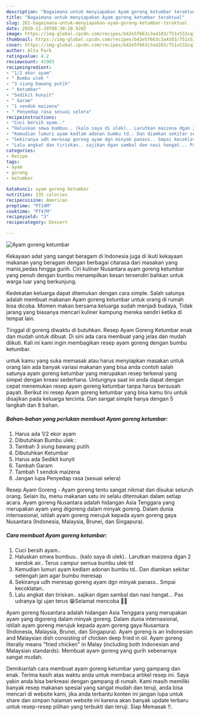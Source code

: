 ```yaml
---
description: "Bagaimana untuk menyiapakan Ayam goreng ketumbar teraktual"
title: "Bagaimana untuk menyiapakan Ayam goreng ketumbar teraktual"
slug: 261-bagaimana-untuk-menyiapakan-ayam-goreng-ketumbar-teraktual
date: 2020-11-20T08:30:28.920Z
image: https://img-global.cpcdn.com/recipes/b42e5f663c3a4103/751x532cq70/ayam-goreng-ketumbar-foto-resep-utama.jpg
thumbnail: https://img-global.cpcdn.com/recipes/b42e5f663c3a4103/751x532cq70/ayam-goreng-ketumbar-foto-resep-utama.jpg
cover: https://img-global.cpcdn.com/recipes/b42e5f663c3a4103/751x532cq70/ayam-goreng-ketumbar-foto-resep-utama.jpg
author: Alta Park
ratingvalue: 4.2
reviewcount: 41903
recipeingredient:
- "1/2 ekor ayam"
- " Bumbu ulek "
- "3 siung bawang putih"
- " Ketumbar"
- "Sedikit kunyit"
- " Garam"
- "1 sendok maizena"
- " Penyedap rasa sesuai selera"
recipeinstructions:
- "Cuci bersih ayam.."
- "Haluskan smwa bumbuu.. (kalo saya di ulek).. Larutkan maizena dgan 2 sendok air.. Terus campur semua bumbu ulek td"
- "Kemudian lumuri ayam kedlam adonan bumbu td.. Dan diamkan sekitar setengah jam agar bumbu meresap"
- "Sekiranya udh meresap goreng ayam dgn minyak panass.. Smpai kecoklatan.."
- "Lalu angkat dan tiriskan.. sajikan dgan sambal dan nasi hangat... Pas udranya lgi ujan terus 😁Selamat mencoba 🤗😗"
categories:
- Recipe
tags:
- ayam
- goreng
- ketumbar

katakunci: ayam goreng ketumbar 
nutrition: 235 calories
recipecuisine: American
preptime: "PT14M"
cooktime: "PT47M"
recipeyield: "3"
recipecategory: Dessert

---
```



![Ayam goreng ketumbar](https://img-global.cpcdn.com/recipes/b42e5f663c3a4103/751x532cq70/ayam-goreng-ketumbar-foto-resep-utama.jpg)

Kekayaan adat yang sangat beragam di Indonesia juga di ikuti kekayaan makanan yang beragam dengan berbagai citarasa dari masakan yang manis,pedas hingga gurih. Ciri kuliner Nusantara ayam goreng ketumbar yang penuh dengan bumbu menampilkan kesan tersendiri bahkan untuk warga luar yang berkunjung.


Kedekatan keluarga dapat ditemukan dengan cara simple. Salah satunya adalah membuat makanan Ayam goreng ketumbar untuk orang di rumah bisa dicoba. Momen makan bersama keluarga sudah menjadi budaya, Tidak jarang yang biasanya mencari kuliner kampung mereka sendiri ketika di tempat lain.

Tinggal di goreng diwaktu di butuhkan. Resep Ayam Goreng Ketumbar enak dan mudah untuk dibuat. Di sini ada cara membuat yang jelas dan mudah diikuti. Kali ini kami ingin membagikan resep ayam goreng dengan bumbu ketumbar.

untuk kamu yang suka memasak atau harus menyiapkan masakan untuk orang lain ada banyak variasi makanan yang bisa anda contoh salah satunya ayam goreng ketumbar yang merupakan resep terkenal yang simpel dengan kreasi sederhana. Untungnya saat ini anda dapat dengan cepat menemukan resep ayam goreng ketumbar tanpa harus bersusah payah.
Berikut ini resep Ayam goreng ketumbar yang bisa kamu tiru untuk disajikan pada keluarga tercinta. Dan sangat simple hanya dengan 5 langkah dan 8 bahan.


<!--inarticleads1-->

##### Bahan-bahan yang perlukan membuat Ayam goreng ketumbar:

1. Harus ada 1/2 ekor ayam
1. Dibutuhkan  Bumbu ulek :
1. Tambah 3 siung bawang putih
1. Dibutuhkan  Ketumbar
1. Harus ada Sedikit kunyit
1. Tambah  Garam
1. Tambah 1 sendok maizena
1. Jangan lupa  Penyedap rasa (sesuai selera)


Resep Ayam Goreng - Ayam goreng tentu sangat nikmat dan disukai seluruh orang. Selain itu, menu makanan satu ini selalu ditemukan dalam setiap acara. Ayam goreng Nusantara adalah hidangan Asia Tenggara yang merupakan ayam yang digoreng dalam minyak goreng. Dalam dunia internasional, istilah ayam goreng merujuk kepada ayam goreng gaya Nusantara (Indonesia, Malaysia, Brunei, dan Singapura). 

<!--inarticleads2-->

##### Cara membuat  Ayam goreng ketumbar:

1. Cuci bersih ayam..
1. Haluskan smwa bumbuu.. (kalo saya di ulek).. Larutkan maizena dgan 2 sendok air.. Terus campur semua bumbu ulek td
1. Kemudian lumuri ayam kedlam adonan bumbu td.. Dan diamkan sekitar setengah jam agar bumbu meresap
1. Sekiranya udh meresap goreng ayam dgn minyak panass.. Smpai kecoklatan..
1. Lalu angkat dan tiriskan.. sajikan dgan sambal dan nasi hangat... Pas udranya lgi ujan terus 😁Selamat mencoba 🤗😗


Ayam goreng Nusantara adalah hidangan Asia Tenggara yang merupakan ayam yang digoreng dalam minyak goreng. Dalam dunia internasional, istilah ayam goreng merujuk kepada ayam goreng gaya Nusantara (Indonesia, Malaysia, Brunei, dan Singapura). Ayam goreng is an Indonesian and Malaysian dish consisting of chicken deep fried in oil. Ayam goreng literally means &#34;fried chicken&#34; in Malay (including both Indonesian and Malaysian standards). Membuat ayam goreng yang gurih sebenarnya sangat mudah. 

Demikianlah cara membuat ayam goreng ketumbar yang gampang dan enak. Terima kasih atas waktu anda untuk membaca artikel resep ini. Saya yakin anda bisa berkreasi dengan gampang di rumah. Kami masih memiliki banyak resep makanan spesial yang sangat mudah dan teruji, anda bisa mencari di website kami, jika anda terbantu konten ini jangan lupa untuk share dan simpan halaman website ini karena akan banyak update terbaru untuk resep-resep pilihan yang terbukti dan teruji. Siap Memasak !!. 
